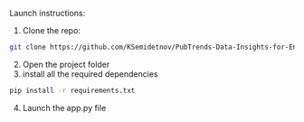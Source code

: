 Launch instructions:
1. Clone the repo:
  ```bash
  git clone https://github.com/KSemidetnov/PubTrends-Data-Insights-for-Enhanced-Paper-Relevance.git
```
2. Open the project folder
3. install all the required dependencies
 ```bash
 pip install -r requirements.txt
 ```
4. Launch the app.py file 
